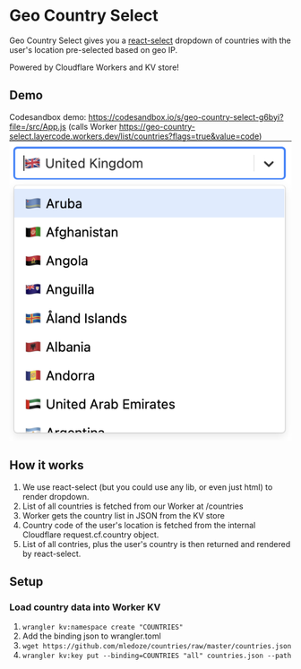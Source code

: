 # Geo Country Select

Geo Country Select gives you a [react-select](https://react-select.com) dropdown of countries with the user's location pre-selected based on geo IP.

Powered by Cloudflare Workers and KV store!

## Demo

Codesandbox demo: https://codesandbox.io/s/geo-country-select-g6byi?file=/src/App.js
(calls Worker https://geo-country-select.layercode.workers.dev/list/countries?flags=true&value=code)
![Example](example.png)

## How it works

1. We use react-select (but you could use any lib, or even just html) to render dropdown.
2. List of all countries is fetched from our Worker at /countries
3. Worker gets the country list in JSON from the KV store
4. Country code of the user's location is fetched from the internal Cloudflare request.cf.country object.
5. List of all contries, plus the user's country is then returned and rendered by react-select.

## Setup

### Load country data into Worker KV

1. `wrangler kv:namespace create "COUNTRIES"`
2. Add the binding json to wrangler.toml
3. `wget https://github.com/mledoze/countries/raw/master/countries.json`
4. `wrangler kv:key put --binding=COUNTRIES "all" countries.json --path`
